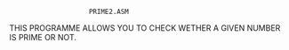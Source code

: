                        PRIME2.ASM

THIS PROGRAMME ALLOWS YOU TO CHECK WETHER A GIVEN NUMBER IS PRIME OR NOT.
